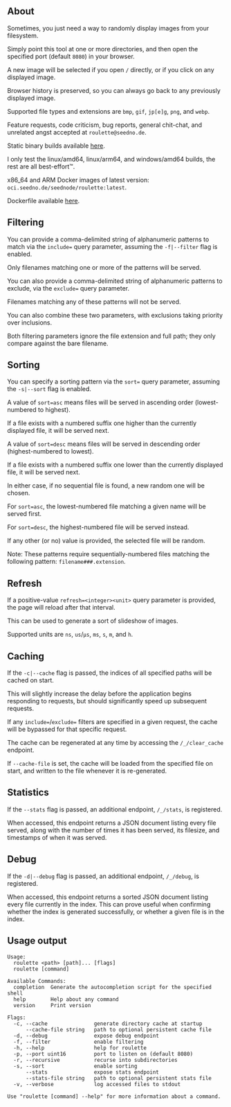 ## About

Sometimes, you just need a way to randomly display images from your filesystem.

Simply point this tool at one or more directories, and then open the specified port (default `8080`) in your browser.

A new image will be selected if you open `/` directly, or if you click on any displayed image.

Browser history is preserved, so you can always go back to any previously displayed image.

Supported file types and extensions are `bmp`, `gif`, `jp[e]g`, `png`, and `webp`.

Feature requests, code criticism, bug reports, general chit-chat, and unrelated angst accepted at `roulette@seedno.de`.

Static binary builds available [here](https://cdn.seedno.de/builds/roulette).

I only test the linux/amd64, linux/arm64, and windows/amd64 builds, the rest are all best-effort™.

x86_64 and ARM Docker images of latest version: `oci.seedno.de/seednode/roulette:latest`.

Dockerfile available [here](https://git.seedno.de/seednode/docker-roulette).

## Filtering

You can provide a comma-delimited string of alphanumeric patterns to match via the `include=` query parameter, assuming the `-f|--filter` flag is enabled.

Only filenames matching one or more of the patterns will be served.

You can also provide a comma-delimited string of alphanumeric patterns to exclude, via the `exclude=` query parameter.

Filenames matching any of these patterns will not be served.

You can also combine these two parameters, with exclusions taking priority over inclusions.

Both filtering parameters ignore the file extension and full path; they only compare against the bare filename.

## Sorting

You can specify a sorting pattern via the `sort=` query parameter, assuming the `-s|--sort` flag is enabled.

A value of `sort=asc` means files will be served in ascending order (lowest-numbered to highest).

If a file exists with a numbered suffix one higher than the currently displayed file, it will be served next.

A value of `sort=desc` means files will be served in descending order (highest-numbered to lowest).

If a file exists with a numbered suffix one lower than the currently displayed file, it will be served next.

In either case, if no sequential file is found, a new random one will be chosen.

For `sort=asc`, the lowest-numbered file matching a given name will be served first.

For `sort=desc`, the highest-numbered file will be served instead.

If any other (or no) value is provided, the selected file will be random.

Note: These patterns require sequentially-numbered files matching the following pattern: `filename###.extension`.

## Refresh

If a positive-value `refresh=<integer><unit>` query parameter is provided, the page will reload after that interval.

This can be used to generate a sort of slideshow of images.

Supported units are `ns`, `us`/`µs`, `ms`, `s`, `m`, and `h`.

## Caching

If the `-c|--cache` flag is passed, the indices of all specified paths will be cached on start.

This will slightly increase the delay before the application begins responding to requests, but should significantly speed up subsequent requests.

If any `include=`/`exclude=` filters are specified in a given request, the cache will be bypassed for that specific request.

The cache can be regenerated at any time by accessing the `/_/clear_cache` endpoint.

If `--cache-file` is set, the cache will be loaded from the specified file on start, and written to the file whenever it is re-generated.

## Statistics

If the `--stats` flag is passed, an additional endpoint, `/_/stats`, is registered.

When accessed, this endpoint returns a JSON document listing every file served, along with the number of times it has been served, its filesize, and timestamps of when it was served.

## Debug
If the `-d|--debug` flag is passed, an additional endpoint, `/_/debug`, is registered.

When accessed, this endpoint returns a sorted JSON document listing every file currently in the index. This can prove useful when confirming whether the index is generated successfully, or whether a given file is in the index.

## Usage output
```
Usage:
  roulette <path> [path]... [flags]
  roulette [command]

Available Commands:
  completion  Generate the autocompletion script for the specified shell
  help        Help about any command
  version     Print version

Flags:
  -c, --cache               generate directory cache at startup
      --cache-file string   path to optional persistent cache file
  -d, --debug               expose debug endpoint
  -f, --filter              enable filtering
  -h, --help                help for roulette
  -p, --port uint16         port to listen on (default 8080)
  -r, --recursive           recurse into subdirectories
  -s, --sort                enable sorting
      --stats               expose stats endpoint
      --stats-file string   path to optional persistent stats file
  -v, --verbose             log accessed files to stdout

Use "roulette [command] --help" for more information about a command.
```